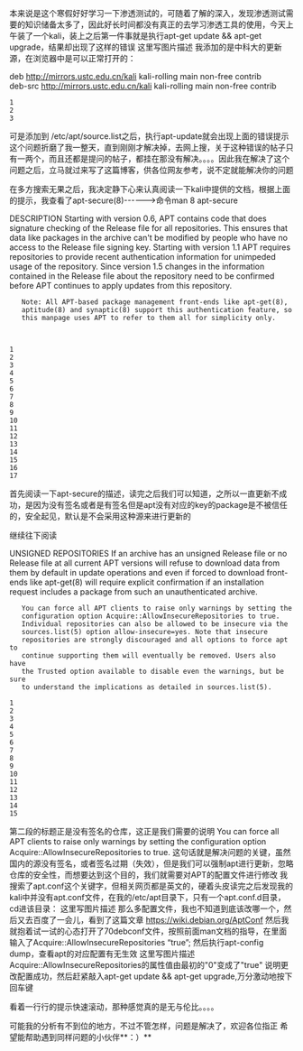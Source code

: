 本来说是这个寒假好好学习一下渗透测试的，可随着了解的深入，发现渗透测试需要的知识储备太多了，因此好长时间都没有真正的去学习渗透工具的使用，今天上午装了一个kali，装上之后第一件事就是执行apt-get update && apt-get upgrade，结果却出现了这样的错误
这里写图片描述
我添加的是中科大的更新源，在浏览器中是可以正常打开的：

deb http://mirrors.ustc.edu.cn/kali kali-rolling main non-free contrib  
deb-src http://mirrors.ustc.edu.cn/kali kali-rolling main non-free contrib

    1
    2
    3

可是添加到 /etc/apt/source.list之后，执行apt-update就会出现上面的错误提示
这个问题折磨了我一整天，直到刚刚才解决掉，去网上搜，关于这种错误的帖子只有一两个，而且还都是提问的帖子，都挂在那没有解决。。。。因此我在解决了这个问题之后，立马就过来写了这篇博客，供各位网友参考，说不定就能解决你的问题

在多方搜索无果之后，我决定静下心来认真阅读一下kali中提供的文档，根据上面的提示，我查看了apt-secure(8)------>命令man 8 apt-secure

DESCRIPTION
       Starting with version 0.6, APT contains code that does signature
       checking of the Release file for all repositories. This ensures that
       data like packages in the archive can't be modified by people who have
       no access to the Release file signing key. Starting with version 1.1
       APT requires repositories to provide recent authentication information
       for unimpeded usage of the repository. Since version 1.5 changes in the
       information contained in the Release file about the repository need to
       be confirmed before APT continues to apply updates from this
       repository.

       Note: All APT-based package management front-ends like apt-get(8),
       aptitude(8) and synaptic(8) support this authentication feature, so
       this manpage uses APT to refer to them all for simplicity only.



    1
    2
    3
    4
    5
    6
    7
    8
    9
    10
    11
    12
    13
    14
    15
    16
    17

首先阅读一下apt-secure的描述，读完之后我们可以知道，之所以一直更新不成功，是因为没有签名或者是有签名但是apt没有对应的key的package是不被信任的，安全起见，默认是不会采用这种源来进行更新的

继续往下阅读

UNSIGNED REPOSITORIES
       If an archive has an unsigned Release file or no Release file at all
       current APT versions will refuse to download data from them by default
       in update operations and even if forced to download front-ends like
       apt-get(8) will require explicit confirmation if an installation
       request includes a package from such an unauthenticated archive.

       You can force all APT clients to raise only warnings by setting the
       configuration option Acquire::AllowInsecureRepositories to true.
       Individual repositories can also be allowed to be insecure via the
       sources.list(5) option allow-insecure=yes. Note that insecure
       repositories are strongly discouraged and all options to force apt to
       continue supporting them will eventually be removed. Users also have
       the Trusted option available to disable even the warnings, but be sure
       to understand the implications as detailed in sources.list(5). 
    
    1
    2
    3
    4
    5
    6
    7
    8
    9
    10
    11
    12
    13
    14
    15

第二段的标题正是没有签名的仓库，这正是我们需要的说明
You can force all APT clients to raise only warnings by setting the
configuration option Acquire::AllowInsecureRepositories to true.
这句话就是解决问题的关键，虽然国内的源没有签名，或者签名过期（失效），但是我们可以强制apt进行更新，忽略仓库的安全性，而想要达到这个目的，我们就需要对APT的配置文件进行修改
我搜索了apt.conf这个关键字，但相关网页都是英文的，硬着头皮读完之后发现我的kali中并没有apt.conf文件，在我的/etc/apt目录下，只有一个apt.conf.d目录，cd进该目录：
这里写图片描述
那么多配置文件，我也不知道到底该改哪一个，然后又去百度了一会儿，看到了这篇文章
https://wiki.debian.org/AptConf
然后我就抱着试一试的心态打开了70debconf文件，按照前面man文档的指导，在里面输入了Acquire::AllowInsecureRepositories “true”;
然后执行apt-config dump，查看apt的对应配置有无生效
这里写图片描述
Acquire::AllowInsecureRepositories的属性值由最初的"0"变成了"true"
说明更改配置成功，然后赶紧敲入apt-get update && apt-get upgrade,万分激动地按下回车键

看着一行行的提示快速滚动，那种感觉真的是无与伦比。。。。

可能我的分析有不到位的地方，不过不管怎样，问题是解决了，欢迎各位指正
希望能帮助遇到同样问题的小伙伴**：）**
